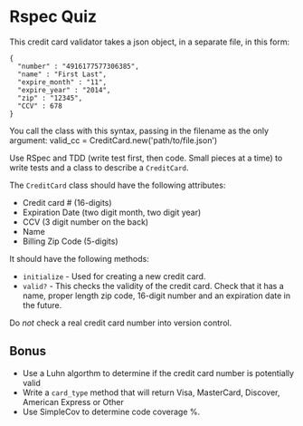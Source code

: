 # Rspec Quiz

This credit card validator takes a json object, in a separate file, in this form: 
<pre><code>{
  "number" : "4916177577306385",
  "name" : "First Last",
  "expire_month" : "11",
  "expire_year" : "2014",
  "zip" : "12345",
  "CCV" : 678
}</code></pre>

You call the class with this syntax, passing in the filename as the only argument:
valid_cc = CreditCard.new('path/to/file.json')

Use RSpec and TDD (write test first, then code. Small pieces at a time) to write tests and a class to describe a `CreditCard`. 

The `CreditCard` class should have the following attributes:

- Credit card # (16-digits)
- Expiration Date (two digit month, two digit year)
- CCV (3 digit number on the back)
- Name
- Billing Zip Code (5-digits)

It should have the following methods: 

- `initialize` - Used for creating a new credit card. 
- `valid?` - This checks the validity of the credit card. Check that it has a name, proper length zip code, 16-digit number and an expiration date in the future. 

Do *not* check a real credit card number into version control.

## Bonus

- Use a Luhn algorthm to determine if the credit card number is potentially valid
- Write a `card_type` method that will return Visa, MasterCard, Discover, American Express or Other
- Use SimpleCov to determine code coverage %.
